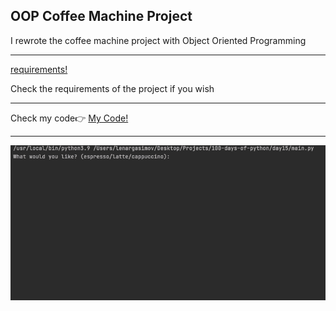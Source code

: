 <h2> OOP Coffee Machine Project</h2>
I rewrote the coffee machine project with Object Oriented Programming
<hr>
<a href='https://github.com/BAVI-BOOP/100-days-of-python/blob/main/day16/Coffee%20Machine%20Program%20Requirements.pdf'>requirements!</a>
<p>Check the requirements of the project if you wish</p>
<hr>
<span>Check my code👉 <span><a href='https://replit.com/@AhmetAydin3/day16?v=1'>My Code!</a>
<hr>
<img src='coffee_machine.gif' alt=coffee_machine>

